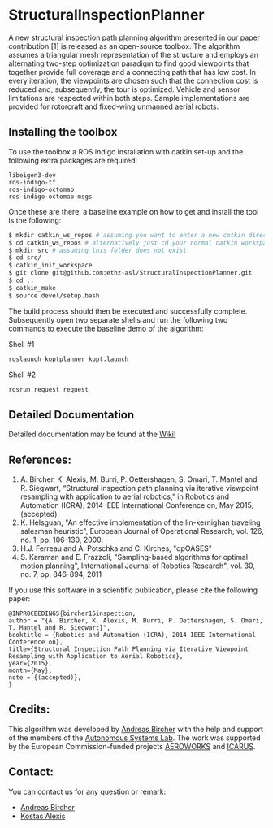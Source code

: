 StructuralInspectionPlanner
===========================

A new structural inspection path planning algorithm presented in our paper contribution [1] is released as an open-source toolbox. The algorithm assumes a triangular mesh representation of the structure and employs an alternating two-step optimization paradigm to find good viewpoints that together provide full coverage and a connecting path that has low cost. In every iteration, the viewpoints are chosen such that the connection cost is reduced and, subsequently, the tour is optimized. Vehicle and sensor limitations are respected within both steps. Sample implementations are provided for rotorcraft and fixed-wing unmanned aerial robots. 

Installing the toolbox
---------------------------
To use the toolbox a ROS indigo installation with catkin set-up and the following extra packages are required:

```
libeigen3-dev
ros-indigo-tf
ros-indigo-octomap
ros-indigo-octomap-msgs
```

Once these are there, a baseline example on how to get and install the tool is the following:

```sh
$ mkdir catkin_ws_repos # assuming you want to enter a new catkin directory
$ cd catkin_ws_repos # alternatively just cd your normal catkin workspace
$ mkdir src # assuming this folder does not exist
$ cd src/
$ catkin_init_workspace
$ git clone git@github.com:ethz-asl/StructuralInspectionPlanner.git
$ cd ..
$ catkin_make
$ source devel/setup.bash
```

The build process should then be executed and successfully complete. Subsequently open two separate shells and run the following two commands to execute the baseline demo of the algorithm:

Shell #1
```sh
roslaunch koptplanner kopt.launch
```
Shell #2
```sh
rosrun request request 
```


Detailed Documentation
---------------------------
Detailed documentation may be found at the [Wiki!](https://github.com/ethz-asl/StructuralInspectionPlanner/wiki)


References:
---------------------------
1. A. Bircher, K. Alexis, M. Burri, P. Oettershagen, S. Omari, T. Mantel and R. Siegwart, “Structural inspection path planning via iterative viewpoint resampling with application to aerial robotics,” in Robotics and Automation (ICRA), 2014 IEEE International Conference on, May 2015, (accepted).
2. K. Helsguan, "An effective implementation of the lin-kernighan traveling salesman heuristic", European Journal of Operational Research, vol. 126, no. 1, pp. 106-130, 2000.
3. H.J. Ferreau and A. Potschka and C. Kirches, "qpOASES"
4. S. Karaman and E. Frazzoli, "Sampling-based algorithms for optimal motion planning", International Journal of Robotics Research", vol. 30, no. 7, pp. 846-894, 2011

If you use this software in a scientific publication, please cite the following paper:
```
@INPROCEEDINGS{bircher15inspection, 
author = "{A. Bircher, K. Alexis, M. Burri, P. Oettershagen, S. Omari, T. Mantel and R. Siegwart}",
booktitle = {Robotics and Automation (ICRA), 2014 IEEE International Conference on}, 
title={Structural Inspection Path Planning via Iterative Viewpoint Resampling with Application to Aerial Robotics},
year={2015}, 
month={May}, 
note = {(accepted)},
}
```


Credits:
---------------------------
This algorithm was developed by [Andreas Bircher](mailto:bircher@gmx.ch) with the help and support of the members of the [Autonomous Systems Lab](http://www.asl.ethz.ch). The work was supported by the European Commission-funded projects [AEROWORKS](http://www.aeroworks2020.eu/) and [ICARUS](http://www.fp7-icarus.eu/). 


Contact:
---------------------------
You can contact us for any question or remark:
* [Andreas Bircher](mailto:bircher@gmx.ch)
* [Kostas Alexis](mailto:konstantinos.alexis@mavt.ethz.ch)
